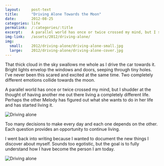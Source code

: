 ```yaml
---
layout:     post-text
title:      "Driving Alone Towards the Moon"
date:       2012-08-25
categories: life
permalink:  /:categories/:title
excerpt:    A parallel world has once or twice crossed my mind, but I shudder at the thought of having another me out there.
img-link:   /assets/2012/driving-alone/
img:
  small:    2012/driving-alone/driving-alone-small.jpg
  large:    2012/driving-alone/driving-alone-cover.jpg
---
```

That thick cloud in the sky swallows me whole as I drive the car towards it. Bright lights envelop the windows and doors, seeping through tiny holes. I've never been this scared and excited at the same time. Two completely different emotions collide towards the moon.

A parallel world has once or twice crossed my mind, but I shudder at the thought of having another me out there living a completely different life. Perhaps the other Melody has figured out what she wants to do in her life and has started living it.

<div class="module">
  <img src="{{ page.img-link }}1.jpg" alt="Driving alone" >
</div>

Too many decisions to make every day and each one depends on the other. Each question provides an opportunity to continue living.

I went back into writing because I wanted to document the new things I discover about myself. Sounds too egotistic, but the goal is to fully understand how I have become the person I am today.

<div class="module">
  <img src="{{ page.img-link }}2.jpg" alt="Driving alone" >
</div>
